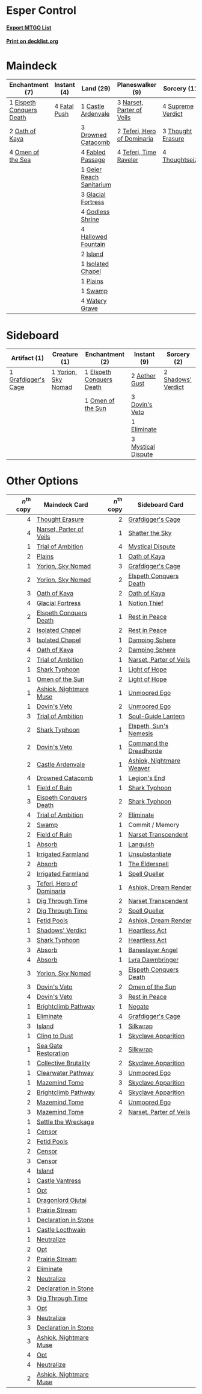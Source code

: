 # Esper Control

#### [Export MTGO List](../collection/Esper%20Control/Esper%20Control.txt)
#### [Print on decklist.org](http://decklist.org/?deckmain=1%09Castle%20Ardenvale%0A3%09Drowned%20Catacomb%0A1%09Elspeth%20Conquers%20Death%0A4%09Fabled%20Passage%0A4%09Fatal%20Push%0A1%09Geier%20Reach%20Sanitarium%0A3%09Glacial%20Fortress%0A4%09Godless%20Shrine%0A4%09Hallowed%20Fountain%0A2%09Island%0A1%09Isolated%20Chapel%0A3%09Narset,%20Parter%20of%20Veils%0A2%09Oath%20of%20Kaya%0A4%09Omen%20of%20the%20Sea%0A1%09Plains%0A4%09Supreme%20Verdict%0A1%09Swamp%0A2%09Teferi,%20Hero%20of%20Dominaria%0A4%09Teferi,%20Time%20Raveler%0A3%09Thought%20Erasure%0A4%09Thoughtseize%0A4%09Watery%20Grave&deckside=2%09Aether%20Gust%0A3%09Dovin's%20Veto%0A1%09Eliminate%0A1%09Elspeth%20Conquers%20Death%0A1%09Grafdigger's%20Cage%0A3%09Mystical%20Dispute%0A1%09Omen%20of%20the%20Sun%0A2%09Shadows'%20Verdict%0A1%09Yorion,%20Sky%20Nomad)
# Maindeck

|                                          Enchantment (7)                                          |                                      Instant (4)                                      |                                             Land (29)                                             |                                           Planeswalker (9)                                           |                                        Sorcery (11)                                        |
|---------------------------------------------------------------------------------------------------|---------------------------------------------------------------------------------------|---------------------------------------------------------------------------------------------------|------------------------------------------------------------------------------------------------------|--------------------------------------------------------------------------------------------|
|1 [Elspeth Conquers Death](http://gatherer.wizards.com/Pages/Card/Details.aspx?multiverseid=476264)|4 [Fatal Push](http://gatherer.wizards.com/Pages/Card/Details.aspx?multiverseid=423724)|1 [Castle Ardenvale](http://gatherer.wizards.com/Pages/Card/Details.aspx?multiverseid=473200)      |3 [Narset, Parter of Veils](http://gatherer.wizards.com/Pages/Card/Details.aspx?multiverseid=460988)  |4 [Supreme Verdict](http://gatherer.wizards.com/Pages/Card/Details.aspx?multiverseid=438776)|
|2 [Oath of Kaya](http://gatherer.wizards.com/Pages/Card/Details.aspx?multiverseid=461136)          |                                                                                       |3 [Drowned Catacomb](http://gatherer.wizards.com/Pages/Card/Details.aspx?multiverseid=430633)      |2 [Teferi, Hero of Dominaria](http://gatherer.wizards.com/Pages/Card/Details.aspx?multiverseid=443095)|3 [Thought Erasure](http://gatherer.wizards.com/Pages/Card/Details.aspx?multiverseid=452956)|
|4 [Omen of the Sea](http://gatherer.wizards.com/Pages/Card/Details.aspx?multiverseid=476309)       |                                                                                       |4 [Fabled Passage](http://gatherer.wizards.com/Pages/Card/Details.aspx?multiverseid=473206)        |4 [Teferi, Time Raveler](http://gatherer.wizards.com/Pages/Card/Details.aspx?multiverseid=461148)     |4 [Thoughtseize](http://gatherer.wizards.com/Pages/Card/Details.aspx?multiverseid=438676)   |
|                                                                                                   |                                                                                       |1 [Geier Reach Sanitarium](http://gatherer.wizards.com/Pages/Card/Details.aspx?multiverseid=414510)|                                                                                                      |                                                                                            |
|                                                                                                   |                                                                                       |3 [Glacial Fortress](http://gatherer.wizards.com/Pages/Card/Details.aspx?multiverseid=190562)      |                                                                                                      |                                                                                            |
|                                                                                                   |                                                                                       |4 [Godless Shrine](http://gatherer.wizards.com/Pages/Card/Details.aspx?multiverseid=405099)        |                                                                                                      |                                                                                            |
|                                                                                                   |                                                                                       |4 [Hallowed Fountain](http://gatherer.wizards.com/Pages/Card/Details.aspx?multiverseid=97071)      |                                                                                                      |                                                                                            |
|                                                                                                   |                                                                                       |2 [Island](http://gatherer.wizards.com/Pages/Card/Details.aspx?multiverseid=439857)                |                                                                                                      |                                                                                            |
|                                                                                                   |                                                                                       |1 [Isolated Chapel](http://gatherer.wizards.com/Pages/Card/Details.aspx?multiverseid=443129)       |                                                                                                      |                                                                                            |
|                                                                                                   |                                                                                       |1 [Plains](http://gatherer.wizards.com/Pages/Card/Details.aspx?multiverseid=439856)                |                                                                                                      |                                                                                            |
|                                                                                                   |                                                                                       |1 [Swamp](http://gatherer.wizards.com/Pages/Card/Details.aspx?multiverseid=439858)                 |                                                                                                      |                                                                                            |
|                                                                                                   |                                                                                       |4 [Watery Grave](http://gatherer.wizards.com/Pages/Card/Details.aspx?multiverseid=405114)          |                                                                                                      |                                                                                            |


# Sideboard

|                                         Artifact (1)                                         |                                         Creature (1)                                         |                                          Enchantment (2)                                          |                                         Instant (9)                                         |                                         Sorcery (2)                                         |
|----------------------------------------------------------------------------------------------|----------------------------------------------------------------------------------------------|---------------------------------------------------------------------------------------------------|---------------------------------------------------------------------------------------------|---------------------------------------------------------------------------------------------|
|1 [Grafdigger's Cage](http://gatherer.wizards.com/Pages/Card/Details.aspx?multiverseid=278452)|1 [Yorion, Sky Nomad](http://gatherer.wizards.com/Pages/Card/Details.aspx?multiverseid=479752)|1 [Elspeth Conquers Death](http://gatherer.wizards.com/Pages/Card/Details.aspx?multiverseid=476264)|2 [Aether Gust](http://gatherer.wizards.com/Pages/Card/Details.aspx?multiverseid=466796)     |2 [Shadows' Verdict](http://gatherer.wizards.com/Pages/Card/Details.aspx?multiverseid=491762)|
|                                                                                              |                                                                                              |1 [Omen of the Sun](http://gatherer.wizards.com/Pages/Card/Details.aspx?multiverseid=476281)       |3 [Dovin's Veto](http://gatherer.wizards.com/Pages/Card/Details.aspx?multiverseid=461120)    |                                                                                             |
|                                                                                              |                                                                                              |                                                                                                   |1 [Eliminate](http://gatherer.wizards.com/Pages/Card/Details.aspx?multiverseid=485420)       |                                                                                             |
|                                                                                              |                                                                                              |                                                                                                   |3 [Mystical Dispute](http://gatherer.wizards.com/Pages/Card/Details.aspx?multiverseid=473020)|                                                                                             |


# Other Options

|*n*<sup>th</sup> copy|                                           Maindeck Card                                            |*n*<sup>th</sup> copy|                                          Sideboard Card                                           |
|--------------------:|----------------------------------------------------------------------------------------------------|--------------------:|---------------------------------------------------------------------------------------------------|
|                    4|[Thought Erasure](http://gatherer.wizards.com/Pages/Card/Details.aspx?multiverseid=452956)          |                    2|[Grafdigger's Cage](http://gatherer.wizards.com/Pages/Card/Details.aspx?multiverseid=278452)       |
|                    4|[Narset, Parter of Veils](http://gatherer.wizards.com/Pages/Card/Details.aspx?multiverseid=460988)  |                    1|[Shatter the Sky](http://gatherer.wizards.com/Pages/Card/Details.aspx?multiverseid=476288)         |
|                    1|[Trial of Ambition](http://gatherer.wizards.com/Pages/Card/Details.aspx?multiverseid=426815)        |                    4|[Mystical Dispute](http://gatherer.wizards.com/Pages/Card/Details.aspx?multiverseid=473020)        |
|                    2|[Plains](http://gatherer.wizards.com/Pages/Card/Details.aspx?multiverseid=439856)                   |                    1|[Oath of Kaya](http://gatherer.wizards.com/Pages/Card/Details.aspx?multiverseid=461136)            |
|                    1|[Yorion, Sky Nomad](http://gatherer.wizards.com/Pages/Card/Details.aspx?multiverseid=479752)        |                    3|[Grafdigger's Cage](http://gatherer.wizards.com/Pages/Card/Details.aspx?multiverseid=278452)       |
|                    2|[Yorion, Sky Nomad](http://gatherer.wizards.com/Pages/Card/Details.aspx?multiverseid=479752)        |                    2|[Elspeth Conquers Death](http://gatherer.wizards.com/Pages/Card/Details.aspx?multiverseid=476264)  |
|                    3|[Oath of Kaya](http://gatherer.wizards.com/Pages/Card/Details.aspx?multiverseid=461136)             |                    2|[Oath of Kaya](http://gatherer.wizards.com/Pages/Card/Details.aspx?multiverseid=461136)            |
|                    4|[Glacial Fortress](http://gatherer.wizards.com/Pages/Card/Details.aspx?multiverseid=190562)         |                    1|[Notion Thief](http://gatherer.wizards.com/Pages/Card/Details.aspx?multiverseid=442200)            |
|                    2|[Elspeth Conquers Death](http://gatherer.wizards.com/Pages/Card/Details.aspx?multiverseid=476264)   |                    1|[Rest in Peace](http://gatherer.wizards.com/Pages/Card/Details.aspx?multiverseid=442021)           |
|                    2|[Isolated Chapel](http://gatherer.wizards.com/Pages/Card/Details.aspx?multiverseid=443129)          |                    2|[Rest in Peace](http://gatherer.wizards.com/Pages/Card/Details.aspx?multiverseid=442021)           |
|                    3|[Isolated Chapel](http://gatherer.wizards.com/Pages/Card/Details.aspx?multiverseid=443129)          |                    1|[Damping Sphere](http://gatherer.wizards.com/Pages/Card/Details.aspx?multiverseid=443101)          |
|                    4|[Oath of Kaya](http://gatherer.wizards.com/Pages/Card/Details.aspx?multiverseid=461136)             |                    2|[Damping Sphere](http://gatherer.wizards.com/Pages/Card/Details.aspx?multiverseid=443101)          |
|                    2|[Trial of Ambition](http://gatherer.wizards.com/Pages/Card/Details.aspx?multiverseid=426815)        |                    1|[Narset, Parter of Veils](http://gatherer.wizards.com/Pages/Card/Details.aspx?multiverseid=460988) |
|                    1|[Shark Typhoon](http://gatherer.wizards.com/Pages/Card/Details.aspx?multiverseid=479587)            |                    1|[Light of Hope](http://gatherer.wizards.com/Pages/Card/Details.aspx?multiverseid=479540)           |
|                    1|[Omen of the Sun](http://gatherer.wizards.com/Pages/Card/Details.aspx?multiverseid=476281)          |                    2|[Light of Hope](http://gatherer.wizards.com/Pages/Card/Details.aspx?multiverseid=479540)           |
|                    1|[Ashiok, Nightmare Muse](http://gatherer.wizards.com/Pages/Card/Details.aspx?multiverseid=476459)   |                    1|[Unmoored Ego](http://gatherer.wizards.com/Pages/Card/Details.aspx?multiverseid=452962)            |
|                    1|[Dovin's Veto](http://gatherer.wizards.com/Pages/Card/Details.aspx?multiverseid=461120)             |                    2|[Unmoored Ego](http://gatherer.wizards.com/Pages/Card/Details.aspx?multiverseid=452962)            |
|                    3|[Trial of Ambition](http://gatherer.wizards.com/Pages/Card/Details.aspx?multiverseid=426815)        |                    1|[Soul-Guide Lantern](http://gatherer.wizards.com/Pages/Card/Details.aspx?multiverseid=476488)      |
|                    2|[Shark Typhoon](http://gatherer.wizards.com/Pages/Card/Details.aspx?multiverseid=479587)            |                    1|[Elspeth, Sun's Nemesis](http://gatherer.wizards.com/Pages/Card/Details.aspx?multiverseid=476265)  |
|                    2|[Dovin's Veto](http://gatherer.wizards.com/Pages/Card/Details.aspx?multiverseid=461120)             |                    1|[Command the Dreadhorde](http://gatherer.wizards.com/Pages/Card/Details.aspx?multiverseid=461009)  |
|                    2|[Castle Ardenvale](http://gatherer.wizards.com/Pages/Card/Details.aspx?multiverseid=473200)         |                    1|[Ashiok, Nightmare Weaver](http://gatherer.wizards.com/Pages/Card/Details.aspx?multiverseid=373500)|
|                    4|[Drowned Catacomb](http://gatherer.wizards.com/Pages/Card/Details.aspx?multiverseid=430633)         |                    1|[Legion's End](http://gatherer.wizards.com/Pages/Card/Details.aspx?multiverseid=466860)            |
|                    1|[Field of Ruin](http://gatherer.wizards.com/Pages/Card/Details.aspx?multiverseid=435415)            |                    1|[Shark Typhoon](http://gatherer.wizards.com/Pages/Card/Details.aspx?multiverseid=479587)           |
|                    3|[Elspeth Conquers Death](http://gatherer.wizards.com/Pages/Card/Details.aspx?multiverseid=476264)   |                    2|[Shark Typhoon](http://gatherer.wizards.com/Pages/Card/Details.aspx?multiverseid=479587)           |
|                    4|[Trial of Ambition](http://gatherer.wizards.com/Pages/Card/Details.aspx?multiverseid=426815)        |                    2|[Eliminate](http://gatherer.wizards.com/Pages/Card/Details.aspx?multiverseid=485420)               |
|                    2|[Swamp](http://gatherer.wizards.com/Pages/Card/Details.aspx?multiverseid=439858)                    |                    1|Commit / Memory                                                                                    |
|                    2|[Field of Ruin](http://gatherer.wizards.com/Pages/Card/Details.aspx?multiverseid=435415)            |                    1|[Narset Transcendent](http://gatherer.wizards.com/Pages/Card/Details.aspx?multiverseid=394633)     |
|                    1|[Absorb](http://gatherer.wizards.com/Pages/Card/Details.aspx?multiverseid=23155)                    |                    1|[Languish](http://gatherer.wizards.com/Pages/Card/Details.aspx?multiverseid=420731)                |
|                    1|[Irrigated Farmland](http://gatherer.wizards.com/Pages/Card/Details.aspx?multiverseid=426947)       |                    1|[Unsubstantiate](http://gatherer.wizards.com/Pages/Card/Details.aspx?multiverseid=414374)          |
|                    2|[Absorb](http://gatherer.wizards.com/Pages/Card/Details.aspx?multiverseid=23155)                    |                    1|[The Elderspell](http://gatherer.wizards.com/Pages/Card/Details.aspx?multiverseid=461016)          |
|                    2|[Irrigated Farmland](http://gatherer.wizards.com/Pages/Card/Details.aspx?multiverseid=426947)       |                    1|[Spell Queller](http://gatherer.wizards.com/Pages/Card/Details.aspx?multiverseid=414494)           |
|                    3|[Teferi, Hero of Dominaria](http://gatherer.wizards.com/Pages/Card/Details.aspx?multiverseid=443095)|                    1|[Ashiok, Dream Render](http://gatherer.wizards.com/Pages/Card/Details.aspx?multiverseid=461155)    |
|                    1|[Dig Through Time](http://gatherer.wizards.com/Pages/Card/Details.aspx?multiverseid=386518)         |                    2|[Narset Transcendent](http://gatherer.wizards.com/Pages/Card/Details.aspx?multiverseid=394633)     |
|                    2|[Dig Through Time](http://gatherer.wizards.com/Pages/Card/Details.aspx?multiverseid=386518)         |                    2|[Spell Queller](http://gatherer.wizards.com/Pages/Card/Details.aspx?multiverseid=414494)           |
|                    1|[Fetid Pools](http://gatherer.wizards.com/Pages/Card/Details.aspx?multiverseid=426945)              |                    2|[Ashiok, Dream Render](http://gatherer.wizards.com/Pages/Card/Details.aspx?multiverseid=461155)    |
|                    1|[Shadows' Verdict](http://gatherer.wizards.com/Pages/Card/Details.aspx?multiverseid=491762)         |                    1|[Heartless Act](http://gatherer.wizards.com/Pages/Card/Details.aspx?multiverseid=479611)           |
|                    3|[Shark Typhoon](http://gatherer.wizards.com/Pages/Card/Details.aspx?multiverseid=479587)            |                    2|[Heartless Act](http://gatherer.wizards.com/Pages/Card/Details.aspx?multiverseid=479611)           |
|                    3|[Absorb](http://gatherer.wizards.com/Pages/Card/Details.aspx?multiverseid=23155)                    |                    1|[Baneslayer Angel](http://gatherer.wizards.com/Pages/Card/Details.aspx?multiverseid=191065)        |
|                    4|[Absorb](http://gatherer.wizards.com/Pages/Card/Details.aspx?multiverseid=23155)                    |                    1|[Lyra Dawnbringer](http://gatherer.wizards.com/Pages/Card/Details.aspx?multiverseid=442914)        |
|                    3|[Yorion, Sky Nomad](http://gatherer.wizards.com/Pages/Card/Details.aspx?multiverseid=479752)        |                    3|[Elspeth Conquers Death](http://gatherer.wizards.com/Pages/Card/Details.aspx?multiverseid=476264)  |
|                    3|[Dovin's Veto](http://gatherer.wizards.com/Pages/Card/Details.aspx?multiverseid=461120)             |                    2|[Omen of the Sun](http://gatherer.wizards.com/Pages/Card/Details.aspx?multiverseid=476281)         |
|                    4|[Dovin's Veto](http://gatherer.wizards.com/Pages/Card/Details.aspx?multiverseid=461120)             |                    3|[Rest in Peace](http://gatherer.wizards.com/Pages/Card/Details.aspx?multiverseid=442021)           |
|                    1|[Brightclimb Pathway](http://gatherer.wizards.com/Pages/Card/Details.aspx?multiverseid=491911)      |                    1|[Negate](http://gatherer.wizards.com/Pages/Card/Details.aspx?multiverseid=423707)                  |
|                    1|[Eliminate](http://gatherer.wizards.com/Pages/Card/Details.aspx?multiverseid=485420)                |                    4|[Grafdigger's Cage](http://gatherer.wizards.com/Pages/Card/Details.aspx?multiverseid=278452)       |
|                    3|[Island](http://gatherer.wizards.com/Pages/Card/Details.aspx?multiverseid=439857)                   |                    1|[Silkwrap](http://gatherer.wizards.com/Pages/Card/Details.aspx?multiverseid=394699)                |
|                    1|[Cling to Dust](http://gatherer.wizards.com/Pages/Card/Details.aspx?multiverseid=476338)            |                    1|[Skyclave Apparition](http://gatherer.wizards.com/Pages/Card/Details.aspx?multiverseid=495603)     |
|                    1|[Sea Gate Restoration](http://gatherer.wizards.com/Pages/Card/Details.aspx?multiverseid=491706)     |                    2|[Silkwrap](http://gatherer.wizards.com/Pages/Card/Details.aspx?multiverseid=394699)                |
|                    1|[Collective Brutality](http://gatherer.wizards.com/Pages/Card/Details.aspx?multiverseid=414380)     |                    2|[Skyclave Apparition](http://gatherer.wizards.com/Pages/Card/Details.aspx?multiverseid=495603)     |
|                    1|[Clearwater Pathway](http://gatherer.wizards.com/Pages/Card/Details.aspx?multiverseid=491913)       |                    3|[Unmoored Ego](http://gatherer.wizards.com/Pages/Card/Details.aspx?multiverseid=452962)            |
|                    1|[Mazemind Tome](http://gatherer.wizards.com/Pages/Card/Details.aspx?multiverseid=485555)            |                    3|[Skyclave Apparition](http://gatherer.wizards.com/Pages/Card/Details.aspx?multiverseid=495603)     |
|                    2|[Brightclimb Pathway](http://gatherer.wizards.com/Pages/Card/Details.aspx?multiverseid=491911)      |                    4|[Skyclave Apparition](http://gatherer.wizards.com/Pages/Card/Details.aspx?multiverseid=495603)     |
|                    2|[Mazemind Tome](http://gatherer.wizards.com/Pages/Card/Details.aspx?multiverseid=485555)            |                    4|[Unmoored Ego](http://gatherer.wizards.com/Pages/Card/Details.aspx?multiverseid=452962)            |
|                    3|[Mazemind Tome](http://gatherer.wizards.com/Pages/Card/Details.aspx?multiverseid=485555)            |                    2|[Narset, Parter of Veils](http://gatherer.wizards.com/Pages/Card/Details.aspx?multiverseid=460988) |
|                    1|[Settle the Wreckage](http://gatherer.wizards.com/Pages/Card/Details.aspx?multiverseid=435186)      |                     |                                                                                                   |
|                    1|[Censor](http://gatherer.wizards.com/Pages/Card/Details.aspx?multiverseid=426748)                   |                     |                                                                                                   |
|                    2|[Fetid Pools](http://gatherer.wizards.com/Pages/Card/Details.aspx?multiverseid=426945)              |                     |                                                                                                   |
|                    2|[Censor](http://gatherer.wizards.com/Pages/Card/Details.aspx?multiverseid=426748)                   |                     |                                                                                                   |
|                    3|[Censor](http://gatherer.wizards.com/Pages/Card/Details.aspx?multiverseid=426748)                   |                     |                                                                                                   |
|                    4|[Island](http://gatherer.wizards.com/Pages/Card/Details.aspx?multiverseid=439857)                   |                     |                                                                                                   |
|                    1|[Castle Vantress](http://gatherer.wizards.com/Pages/Card/Details.aspx?multiverseid=473204)          |                     |                                                                                                   |
|                    1|[Opt](http://gatherer.wizards.com/Pages/Card/Details.aspx?multiverseid=442948)                      |                     |                                                                                                   |
|                    1|[Dragonlord Ojutai](http://gatherer.wizards.com/Pages/Card/Details.aspx?multiverseid=394549)        |                     |                                                                                                   |
|                    1|[Prairie Stream](http://gatherer.wizards.com/Pages/Card/Details.aspx?multiverseid=401998)           |                     |                                                                                                   |
|                    1|[Declaration in Stone](http://gatherer.wizards.com/Pages/Card/Details.aspx?multiverseid=409750)     |                     |                                                                                                   |
|                    1|[Castle Locthwain](http://gatherer.wizards.com/Pages/Card/Details.aspx?multiverseid=473203)         |                     |                                                                                                   |
|                    1|[Neutralize](http://gatherer.wizards.com/Pages/Card/Details.aspx?multiverseid=479579)               |                     |                                                                                                   |
|                    2|[Opt](http://gatherer.wizards.com/Pages/Card/Details.aspx?multiverseid=442948)                      |                     |                                                                                                   |
|                    2|[Prairie Stream](http://gatherer.wizards.com/Pages/Card/Details.aspx?multiverseid=401998)           |                     |                                                                                                   |
|                    2|[Eliminate](http://gatherer.wizards.com/Pages/Card/Details.aspx?multiverseid=485420)                |                     |                                                                                                   |
|                    2|[Neutralize](http://gatherer.wizards.com/Pages/Card/Details.aspx?multiverseid=479579)               |                     |                                                                                                   |
|                    2|[Declaration in Stone](http://gatherer.wizards.com/Pages/Card/Details.aspx?multiverseid=409750)     |                     |                                                                                                   |
|                    3|[Dig Through Time](http://gatherer.wizards.com/Pages/Card/Details.aspx?multiverseid=386518)         |                     |                                                                                                   |
|                    3|[Opt](http://gatherer.wizards.com/Pages/Card/Details.aspx?multiverseid=442948)                      |                     |                                                                                                   |
|                    3|[Neutralize](http://gatherer.wizards.com/Pages/Card/Details.aspx?multiverseid=479579)               |                     |                                                                                                   |
|                    3|[Declaration in Stone](http://gatherer.wizards.com/Pages/Card/Details.aspx?multiverseid=409750)     |                     |                                                                                                   |
|                    3|[Ashiok, Nightmare Muse](http://gatherer.wizards.com/Pages/Card/Details.aspx?multiverseid=476459)   |                     |                                                                                                   |
|                    4|[Opt](http://gatherer.wizards.com/Pages/Card/Details.aspx?multiverseid=442948)                      |                     |                                                                                                   |
|                    4|[Neutralize](http://gatherer.wizards.com/Pages/Card/Details.aspx?multiverseid=479579)               |                     |                                                                                                   |
|                    2|[Ashiok, Nightmare Muse](http://gatherer.wizards.com/Pages/Card/Details.aspx?multiverseid=476459)   |                     |                                                                                                   |

